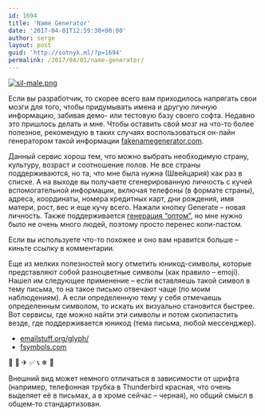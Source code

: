 ```yaml
---
id: 1694
title: 'Name Generator'
date: '2017-04-01T12:59:30+00:00'
author: serge
layout: post
guid: 'http://sotnyk.ml/?p=1694'
permalink: /2017/04/01/name-generator/
---
```


[![sil-male.png](https://sotnyk.github.io/wp-content/uploads/2017/04/sil-male.png)](https://sotnyk.github.io/wp-content/uploads/2017/04/sil-male.png)

Если вы разработчик, то скорее всего вам приходилось напрягать свои мозги для того, чтобы придумывать имена и другую личную информацию, забивая демо- или тестовую базу своего софта. Недавно это пришлось делать и мне. Чтобы оставить свой мозг на что-то более полезное, рекомендую в таких случаях воспользоваться он-лайн генератором такой информации [fakenamegenerator.com](http://www.fakenamegenerator.com/).

Данный сервис хорош тем, что можно выбрать необходимую страну, культуру, возраст и соотношение полов. Не все страны поддерживаются, но та, что мне была нужна (Швейцария) как раз в списке. А на выходе вы получаете сгенерированную личность с кучей вспомогательной информации, включая телефоны (в формате страны), адреса, координаты, номера кредитных карт, дни рождения, имя матери, рост, вес и еще кучу всего. Нажали кнопку Generate – новая личность. Также поддерживается [генерация “оптом”](http://www.fakenamegenerator.com/order.php), но мне нужно было не очень много людей, поэтому просто перенес копи-пастом.

Если вы используете что-то похожее и оно вам нравится больше – киньте ссылку в комментарии.

Еще из мелких полезностей могу отметить юникод-символы, которые представляют собой разноцветные символы (как правило – emoji). Нашел им следующее применение – если вставляешь такой символ в тему письма, то на такое письмо отвечают чаще (по моим наблюдениям). А если определенную тему у себя отмечаешь определенным символом, то искать их визуально становится быстрее. Вот сервисы, где можно найти эти символы и потом скопипастить везде, где поддерживается юникод (тема письма, любой мессенджер).

- [emailstuff.org/glyph/](http://emailstuff.org/glyph/)
- [fsymbols.com](http://fsymbols.com/)

🎵 🎁 ✈ ✅ 📞 ❄ 🌹

Внешний вид может немного отличаться в зависимости от шрифта (например, телефонная трубка в Thunderbird красная, что очень выделяет её в письмах, а в хроме сейчас – черная), но общий смысл в общем-то стандартизован.